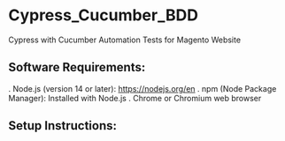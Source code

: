 # Cypress_Cucumber_BDD
Cypress with Cucumber Automation Tests for Magento Website
## Software Requirements:
. Node.js (version 14 or later): https://nodejs.org/en
. npm (Node Package Manager): Installed with Node.js
. Chrome or Chromium web browser
## Setup Instructions:
